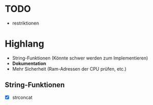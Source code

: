 # TODO
- restriktionen

# Highlang
- String-Funktionen (Könnte schwer werden zum Implementieren)
- **Dokumentation**
- Mehr Sicherheit (Ram-Adressen der CPU prüfen, etc.)

## String-Funktionen
- [x] strconcat